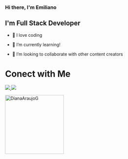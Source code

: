 
### Hi there, I'm Emiliano

  

## I'm Full Stack Developer

  

- 🚀 I love coding

- 🌱 I’m currently learning!

- 👯 I’m looking to collaborate with other content creators

  
# Conect with Me

<p  align="center">

<p>
<a href="https://www.linkedin.com/in/russo-emiliano/"><img src="https://img.icons8.com/color/48/000000/linkedin.png"/>
<a href="mailto:emiliano.russo@outlook.com"><img src="https://img.icons8.com/color/48/000000/ms-outlook.png"/>
</p>

<a  href="https://github.com/Emiliano-Russo"><img  align="center"  src="https://github-readme-stats.vercel.app/api?username=emiliano-russo&show_icons=true&theme=dracula"  alt="DianaAraujoG"  height="192px"/></a>

</p>

